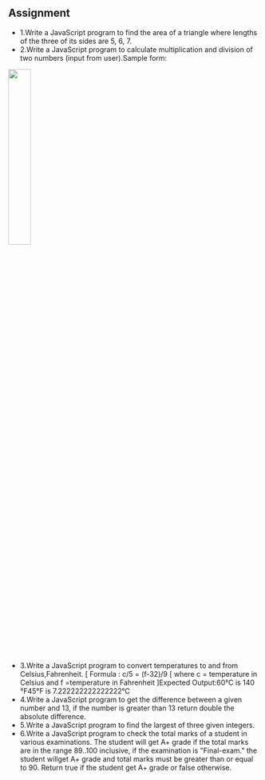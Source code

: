 ## Assignment
+ 1.Write a JavaScript program to find the area of a triangle where lengths of the three of its sides are 5, 6, 7.
+ 2.Write a JavaScript program to calculate multiplication and division of two numbers (input from user).Sample form:
<img width=30% src="https://raw.githubusercontent.com/Akshitajain1906/Wisflux-Academy-Summer-Internship---2022/main/Day-04%20assignment/task/sampleform.png"/>

+ 3.Write a JavaScript program to convert temperatures to and from Celsius,Fahrenheit.
[ Formula : c/5 = (f-32)/9 [ where c = temperature in Celsius and f =temperature in Fahrenheit ]Expected Output:60°C is 140 °F45°F is 7.222222222222222°C
+ 4.Write a JavaScript program to get the difference between a given number and 13, if the number is greater than 13 return double the absolute difference.
+ 5.Write a JavaScript program to find the largest of three given integers.
+ 6.Write a JavaScript program to check the total marks of a student in various examinations. The student will get A+ grade if the total marks are in the range 89..100 inclusive, if the examination is "Final-exam." the student willget A+ grade and total marks must be greater than or equal to 90. Return true if the student get A+ grade or false otherwise.
